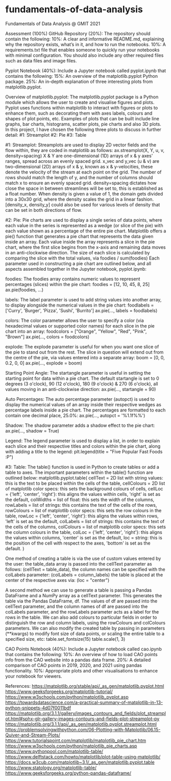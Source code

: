 # fundamentals-of-data-analysis
Fundamentals of Data Analysis @ GMIT 2021

Assessment (100%)
GitHub Repository (20%):
The repository should contain the following:
10%: A clear and informative README.md, explaining why the repository exists, what’s in it, and how to run the notebooks.
10%: A requirements.txt file that enables someone to quickly run your notebooks with minimal configuration. You should also include any other required files such as data files and image files.

Pyplot Notebook (40%):
Include a Jupyter notebook called pyplot.ipynb that contains the following:
15%: An overview of the matplotlib.pyplot Python package.
25%: An in-depth explanation of three interesting plots from matplotlib.pyplot.

Overview of matplotlib.pyplot:
The matplotlib.pyplot package is a Python module which allows the user to create and visualise figures and plots.
Pyplot uses functions within matplotlib to interact with figures or plots to enhance them, such as decorating them with axes labels, colours and shapes of plot points, etc.
Examples of plots that can be built include line graphs, bar charts, histograms, scatter plots, pie charts and also 3D plots.
In this project, I have chosen the following three plots to discuss in further detail:
    #1: Streamplot
    #2: Pie
    #3: Table

#1: Streamplot:
Streamplots are used to display 2D vector fields and the flow within, they are coded in matplotlib as follows:
    ax.streamplot(X, Y, u, v, density=spacing)
X & Y are one-dimensional (1D) arrays of x & y axes' ranges, spread across an evenly spaced grid.
x_vec and y_vec (u & v) are two-dimensional (2D) arrays of x & y, known as x & y-velocities, these denote the velocity of the stream at each point on the grid. The number of rows should match the length of y, and the number of columns should match x to ensure an evenly spaced grid.
density=spacing dictates how close the space in between streamlines will be set to, this is established as a float number. When density is given a value of 1, the domain gets divided into a 30x30 grid, where the density scales the grid in a linear fashion.
[density_x, density_y] could also be used for various levels of density that can be set in both directions of flow.

#2: Pie:
Pie charts are used to display a single series of data points, where each value in the series is represented as a wedge (or slice of the pie) with each value shown as a percentage of the entire pie chart.
Matplotlib offers a pie() function that generates a pie chart that represents the data given inside an array.
Each value inside the array represents a slice in the pie chart, where the first slice begins from the x-axis and remaining data moves in an anti-clockwise direction.
The size of each slice is calculated by comparing the slice with the total values, via foodies / sum(foodies)
Each parameter used in constructing a pie chart are outlined below, and all aspects assembled together in the Jupyter notebook, pyplot.ipynb:

foodies:
The foodies array contains numeric values to represent percentages (slices) within the pie chart:
    foodies = [12, 10, 45, 8, 25]
    ax.pie(foodies, ...)

labels:
The label parameter is used to add string values into another array, to display alongside the numerical values in the pie chart:
    foodlabels = ['Curry', 'Burger', 'Pizza', 'Sushi', 'Burrito']
    ax.pie(..., labels = foodlabels)

colors:
The color parameter allows the user to specify a color (via hexadecimal values or supported color names) for each slice in the pie chart into an array:
    foodcolors = ["Orange", "Yellow", "Red", "Pink", "Brown"]
    ax.pie(..., colors = foodcolors)

explode:
The explode parameter is useful for when you want one slice of the pie to stand out from the rest.
The slice in question will extend out from the centre of the pie, via values entered into a separate array:
    boom = [0, 0, 0.2, 0, 0]
    ax.pie(..., explode = boom)

Starting Point Angle:
The startangle parameter is useful in setting the starting point for data within a pie chart.
The default startangle is set to 0 degrees (3 o'clock), 90 (12 o'clock), 180 (9 o'clock) & 270 (6 o'clock), all values moving in an anti-clockwise direction:
    ax.pie(..., startangle = 90)

Auto Percentages:
The auto percentage parameter (autopct) is used to display the numerical values of an array inside their respective wedges as percentage labels inside a pie chart.
The percentages are formatted to each contain one decimal place, 25.0%:
    ax.pie(..., autopct = '%1.1f%%')

Shadow:
The shadow parameter adds a shadow effect to the pie chart:
    ax.pie(..., shadow = True)

Legend:
The legend parameter is used to display a list, in order to explain each slice and their respective titles and colors within the pie chart, along with adding a title to the legend:
    plt.legend(title = "Five Popular Fast Foods :P")

#3: Table:
The table() function is used in Python to create tables or add a table to axes.
The important parameters within the table() function are outlined below:
matplotlib.pyplot.table(
    cellText = 2D list with string values: this is the text to be placed within the cells of the table,
    cellColours = 2D list of matplotlib color specs: this sets the background colours of cells,
    cellLoc = {'left', 'center', 'right'}: this aligns the values within cells, 'right' is set as the default,
    colWidths = list of float: this sets the width of the columns,
    rowLabels = list of strings: this contains the text of the cells of the rows,
    rowColours = list of matplotlib color specs: this sets the row colours in the table,
    rowLoc = {'left', 'center', 'right'}: this aligns the values within rows, 'left' is set as the default,
    colLabels = list of strings: this contains the text of the cells of the columns,
    colColours = list of matplotlib color specs: this sets the column colours in the table,
    colLoc = {'left', 'center', 'right'}: this aligns the values within columns, 'center' is set as the default,
    loc = string: this is the position of the cell with respect to the axes, 'bottom' is set as the default.
    )

One method of creating a table is via the use of custom values entered by the user:
    the table_data array is passed into the cellText parameter as follows: (cellText = table_data),
    the column names can be specified with the colLabels parameter: (colLabels = column_labels)
    the table is placed at the center of the respective axes via: (loc = "center")

A second method we can use to generate a table is passing a Pandas DataFrame and a NumPy array as a cellText parameter.
This generates the table via the Pandas DataFrame, df.
The values of df are passed into the cellText parameter, and the column names of df are passed into the colLabels parameter, and the rowLabels parameter acts as a label for the rows in the table.
We can also add colours to particular fields in order to distinguish the row and column labels, using the rowColours and colColours parameters.
We can also modify the created table by passing in parameters (**kwargs) to modify font size of data points, or scaling the entire table to a specified size, etc:
table.set_fontsize(15)
table.scale(1, 3)

CAO Points Notebook (40%):
Include a Jupyter notebook called cao.ipynb that contains the following:
10%: An overview of how to load CAO points info from the CAO website into a pandas data frame.
20%: A detailed comparison of CAO points in 2019, 2020, and 2021 using pandas functionality.
10%: Appropriate plots and other visualisations to enhance your notebook for viewers.

References:
https://matplotlib.org/stable/api/_as_gen/matplotlib.pyplot.html
https://www.geeksforgeeks.org/matplotlib-tutorial/
https://www.w3schools.com/python/matplotlib_pyplot.asp
https://towardsdatascience.com/a-practical-summary-of-matplotlib-in-13-python-snippets-4d07f0011bdf
https://matplotlib.org/3.1.1/gallery/images_contours_and_fields/plot_streamplot.html#sphx-glr-gallery-images-contours-and-fields-plot-streamplot-py
https://matplotlib.org/3.1.1/api/_as_gen/matplotlib.pyplot.streamplot.html
https://problemsolvingwithpython.com/06-Plotting-with-Matplotlib/06.15-Quiver-and-Stream-Plots/
https://www.tutorialspoint.com/matplotlib/matplotlib_pie_chart.htm
https://www.w3schools.com/python/matplotlib_pie_charts.asp
https://www.pythonpool.com/matplotlib-table/
https://www.delftstack.com/howto/matplotlib/plot-table-using-matplotlib/
https://docs.w3cub.com/matplotlib~3.1/_as_gen/matplotlib.pyplot.table
https://www.statology.org/matplotlib-table/
https://www.geeksforgeeks.org/python-pandas-dataframe/

